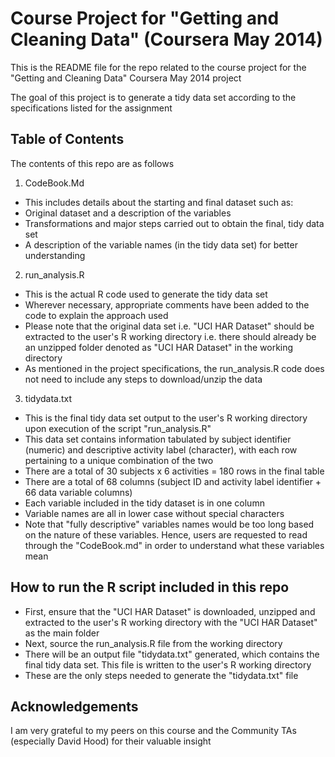 Course Project for "Getting and Cleaning Data" (Coursera May 2014)
========================

This is the README file for the repo related to the course project for
the "Getting and Cleaning Data" Coursera May 2014 project

The goal of this project is to generate a tidy data set according to the 
specifications listed for the assignment

## Table of Contents

The contents of this repo are as follows

1) CodeBook.Md

* This includes details about the starting and final dataset such as:
* Original dataset and a description of the variables 
* Transformations and major steps carried out to obtain the final, tidy data set
* A description of the variable names (in the tidy data set) for better understanding
    
2) run_analysis.R

* This is the actual R code used to generate the tidy data set
* Wherever necessary, appropriate comments have been added to the code to explain the approach used
* Please note that the original data set i.e. "UCI HAR Dataset" should be extracted
  to the user's R working directory i.e. there should already be an unzipped folder
  denoted as "UCI HAR Dataset" in the working directory
* As mentioned in the project specifications, the run_analysis.R code does not need to include any steps to download/unzip the data

3) tidydata.txt

* This is the final tidy data set output to the user's R working directory upon execution of the script "run_analysis.R"
* This data set contains information tabulated by subject identifier (numeric) and descriptive activity label (character), with each row pertaining to a unique combination of the two
* There are a total of 30 subjects x 6 activities = 180 rows in the final table
* There are a total of 68 columns (subject ID and activity label identifier + 66 data variable columns)
* Each variable included in the tidy dataset is in one column
* Variable names are all in lower case without special characters
* Note that "fully descriptive" variables names would be too long based on the nature of these variables. Hence, users are requested to read through the "CodeBook.md" in order to understand what these variables mean

    
## How to run the R script included in this repo

* First, ensure that the "UCI HAR Dataset" is downloaded, unzipped and extracted to the user's R working directory with the "UCI HAR Dataset" as the main folder
* Next, source the run_analysis.R file from the working directory
* There will be an output file "tidydata.txt" generated, which contains the final tidy data set. This file is written to the user's R working directory
* These are the only steps needed to generate the "tidydata.txt" file

## Acknowledgements
I am very grateful to my peers on this course and the Community TAs (especially David Hood) for their valuable insight